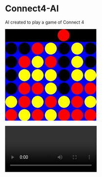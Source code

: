 # Connect4-AI
AI created to play a game of Connect 4

![alt text](https://github.com/QLambkin/Connect4-AI/blob/main/images/Connect4.jpg)

![alt text](https://github.com/QLambkin/Connect4-AI/blob/main/images/pygame%20window%202022-08-16%2016-28-57.mp4)
